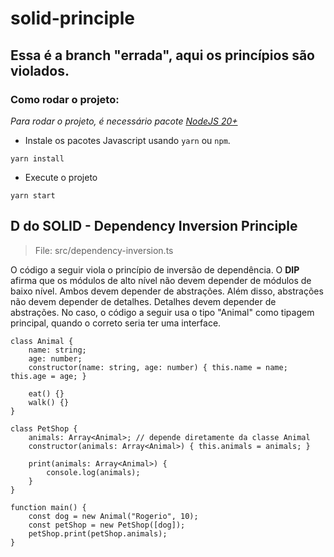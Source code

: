 # solid-principle

## Essa é a branch "errada", aqui os princípios são violados.

### Como rodar o projeto:

_Para rodar o projeto, é necessário pacote [NodeJS 20+](https://nodejs.org/en/download/)_

- Instale os pacotes Javascript usando `yarn` ou `npm`.

```
yarn install
```

- Execute o projeto

```
yarn start
```

## D do SOLID - Dependency Inversion Principle

> File: src/dependency-inversion.ts

O código a seguir viola o princípio de inversão de dependência. O **DIP** afirma que os módulos de alto nível não devem depender de módulos de baixo nível. Ambos devem depender de abstrações. Além disso, abstrações não devem depender de detalhes. Detalhes devem depender de abstrações.
No caso, o código a seguir usa o tipo "Animal" como tipagem principal, quando o correto seria ter uma interface.

```
class Animal {
	name: string;
	age: number;
	constructor(name: string, age: number) { this.name = name; this.age = age; }

	eat() {}
	walk() {}
}

class PetShop {
	animals: Array<Animal>; // depende diretamente da classe Animal
	constructor(animals: Array<Animal>) { this.animals = animals; }

	print(animals: Array<Animal>) {
		console.log(animals);
	}
}

function main() {
	const dog = new Animal("Rogerio", 10);
	const petShop = new PetShop([dog]);
	petShop.print(petShop.animals);
}
```
